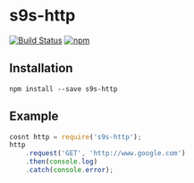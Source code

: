 # s9s-http

[![Build Status](https://travis-ci.org/simon-s9/s9s-http.svg?branch=master)](https://travis-ci.org/simon-s9/s9s-http)
[![npm](https://img.shields.io/npm/v/s9s-http.svg)](https://www.npmjs.com/package/s9s-http)

## Installation
```
npm install --save s9s-http
```

## Example
```javascript
cosnt http = require('s9s-http');
http
    .request('GET', 'http://www.google.com')
    .then(console.log)
    .catch(console.error);
```